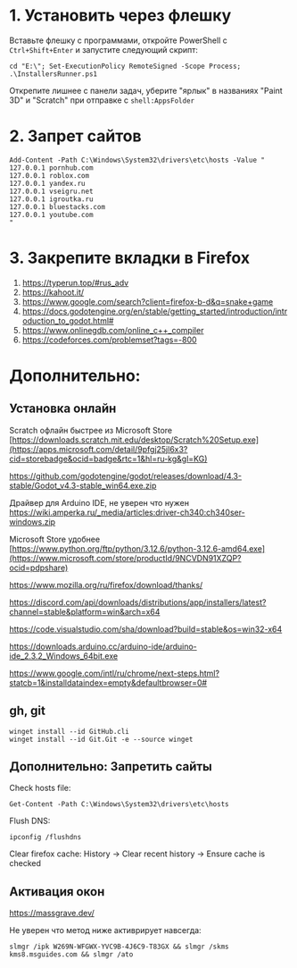 # 1. Установить через флешку

Вставьте флешку с программами, откройте PowerShell с `Ctrl+Shift+Enter` и запустите следующий скрипт:
```
cd "E:\"; Set-ExecutionPolicy RemoteSigned -Scope Process; .\InstallersRunner.ps1
```

Открепите лишнее с панели задач, уберите "ярлык" в названиях "Paint 3D" и "Scratch" при отправке с `shell:AppsFolder`

# 2. Запрет сайтов
```
Add-Content -Path C:\Windows\System32\drivers\etc\hosts -Value "
127.0.0.1 pornhub.com
127.0.0.1 roblox.com
127.0.0.1 yandex.ru
127.0.0.1 vseigru.net
127.0.0.1 igroutka.ru
127.0.0.1 bluestacks.com
127.0.0.1 youtube.com
"
```

# 3. Закрепите вкладки в Firefox

1. https://typerun.top/#rus_adv
2. https://kahoot.it/
3. https://www.google.com/search?client=firefox-b-d&q=snake+game
4. https://docs.godotengine.org/en/stable/getting_started/introduction/introduction_to_godot.html#
5. https://www.onlinegdb.com/online_c++_compiler
6. https://codeforces.com/problemset?tags=-800

# Дополнительно: 

## Установка онлайн

Scratch офлайн быстрее из Microsoft Store \
[https://downloads.scratch.mit.edu/desktop/Scratch%20Setup.exe](https://apps.microsoft.com/detail/9pfgj25jl6x3?cid=storebadge&ocid=badge&rtc=1&hl=ru-kg&gl=KG)

https://github.com/godotengine/godot/releases/download/4.3-stable/Godot_v4.3-stable_win64.exe.zip

Драйвер для Arduino IDE, не уверен что нужен \
https://wiki.amperka.ru/_media/articles:driver-ch340:ch340ser-windows.zip

Microsoft Store удобнее \
[https://www.python.org/ftp/python/3.12.6/python-3.12.6-amd64.exe](https://www.microsoft.com/store/productId/9NCVDN91XZQP?ocid=pdpshare)

https://www.mozilla.org/ru/firefox/download/thanks/

https://discord.com/api/downloads/distributions/app/installers/latest?channel=stable&platform=win&arch=x64

https://code.visualstudio.com/sha/download?build=stable&os=win32-x64

https://downloads.arduino.cc/arduino-ide/arduino-ide_2.3.2_Windows_64bit.exe

https://www.google.com/intl/ru/chrome/next-steps.html?statcb=1&installdataindex=empty&defaultbrowser=0#

## gh, git
```
winget install --id GitHub.cli
winget install --id Git.Git -e --source winget
```

## Дополнительно: Запретить сайты

Check hosts file:
```
Get-Content -Path C:\Windows\System32\drivers\etc\hosts
```
Flush DNS:
```
ipconfig /flushdns
```
Clear firefox cache: History -> Clear recent history -> Ensure cache is checked

## Активация окон

https://massgrave.dev/

Не уверен что метод ниже активрирует навсегда:
```
slmgr /ipk W269N-WFGWX-YVC9B-4J6C9-T83GX && slmgr /skms kms8.msguides.com && slmgr /ato
```



